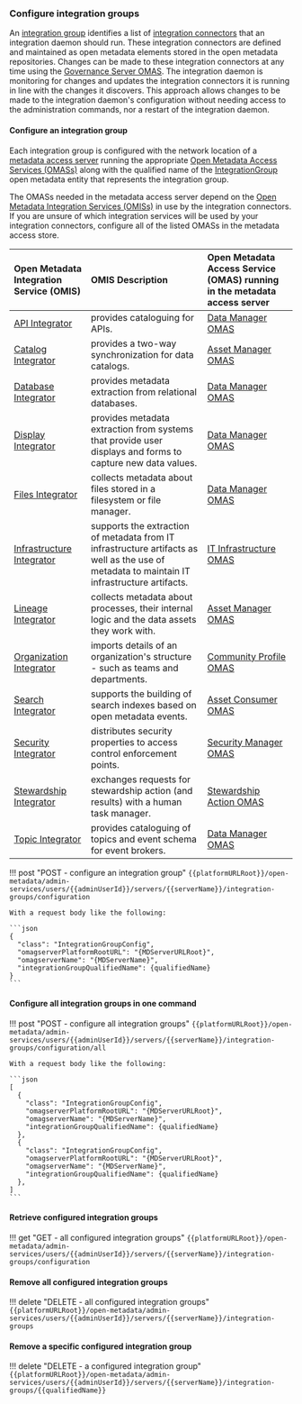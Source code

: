 <!-- SPDX-License-Identifier: CC-BY-4.0 -->
<!-- Copyright Contributors to the Egeria project. -->


### Configure integration groups

An [integration group](/concepts/integration-group) identifies a list of [integration connectors](/concepts/integration-connector) that an integration daemon should run.  These integration connectors are defined and maintained as open metadata elements stored in the open metadata repositories.  Changes can be made to these integration connectors at any time using the [Governance Server OMAS](/services/omas/governance-server/overview).  The integration daemon is monitoring for changes and updates the integration connectors it is running in line with the changes it discovers.  This approach allows changes to be made to the integration daemon's configuration without needing access to the administration commands, nor a restart of the integration daemon. 

#### Configure an integration group

Each integration group is configured with the network location of a [metadata access server](/concepts/metadata-access-server) running the appropriate [Open Metadata Access Services (OMASs)](/services/omas) along with the qualified name of the [IntegrationGroup](/types/4/0464-Dynamic-Integration-Groups) open metadata entity that represents the integration group. 

The OMASs needed in the metadata access server depend on the [Open Metadata Integration Services (OMISs)](/services/omis) in use by the integration connectors.  If you are unsure of which integration services will be used by your integration connectors, configure all of the listed OMASs in the metadata access store. 

| Open Metadata Integration Service (OMIS)                                       | OMIS Description                                                                                                                             | Open Metadata Access Service (OMAS) running in the metadata access server |
|:-------------------------------------------------------------------------------|:---------------------------------------------------------------------------------------------------------------------------------------------|:--------------------------------------------------------------------------|
| [API Integrator](/services/omis/api-integrator/overview)                       | provides cataloguing for APIs.                                                                                                               | [Data Manager OMAS](/services/omas/data-manager/overview)                 |
| [Catalog Integrator](/services/omis/catalog-integrator/overview)               | provides a two-way synchronization for data catalogs.                                                                                        | [Asset Manager OMAS](/services/omas/asset-manager/overview)               |
| [Database Integrator](/services/omis/database-integrator/overview)             | provides metadata extraction from relational databases.                                                                                      | [Data Manager OMAS](/services/omas/data-manager/overview)                 |
| [Display Integrator](/services/omis/display-integrator/overview)               | provides metadata extraction from systems that provide user displays and forms to capture new data values.                                   | [Data Manager OMAS](/services/omas/data-manager/overview)                 |
| [Files Integrator](/services/omis/files-integrator/overview)                   | collects metadata about files stored in a filesystem or file manager.                                                                        | [Data Manager OMAS](/services/omas/data-manager/overview)                 |
| [Infrastructure Integrator](/services/omis/infrastructure-integrator/overview) | supports the extraction of metadata from IT infrastructure artifacts as well as the use of metadata to maintain IT infrastructure artifacts. | [IT Infrastructure OMAS](/services/omas/it-infrastructure/overview)       |
| [Lineage Integrator](/services/omis/lineage-integrator/overview)               | collects metadata about processes, their internal logic and the data assets they work with.                                                  | [Asset Manager OMAS](/services/omas/asset-manager/overview)               |
| [Organization Integrator](/services/omis/organization-integrator/overview)     | imports details of an organization's structure - such as teams and departments.                                                              | [Community Profile OMAS](/services/omas/community-profile/overview)       |
| [Search Integrator](/services/omis/search-integrator/overview)                 | supports the building of search indexes based on open metadata events.                                                                       | [Asset Consumer OMAS](/services/omas/asset-consumer/overview)             |
| [Security Integrator](/services/omis/security-integrator/overview)             | distributes security properties to access control enforcement points.                                                                        | [Security Manager OMAS](/services/omas/security-manager/overview)         |
| [Stewardship Integrator](/services/omis/stewardship-integrator/overview)       | exchanges requests for stewardship action (and results) with a human task manager.                                                           | [Stewardship Action OMAS](/services/omas/stewardship-action/overview)     |
| [Topic Integrator](/services/omis/topic-integrator/overview)                   | provides cataloguing of topics and event schema for event brokers.                                                                           | [Data Manager OMAS](/services/omas/data-manager/overview)                 |

!!! post "POST - configure an integration group"
    ```
    {{platformURLRoot}}/open-metadata/admin-services/users/{{adminUserId}}/servers/{{serverName}}/integration-groups/configuration
    ```

    With a request body like the following:

    ```json
    {
      "class": "IntegrationGroupConfig",
      "omagserverPlatformRootURL": "{MDServerURLRoot}",
      "omagserverName": "{MDServerName}",
      "integrationGroupQualifiedName": {qualifiedName}
    }
    ```

#### Configure all integration groups in one command

!!! post "POST - configure all integration groups"
    ```
    {{platformURLRoot}}/open-metadata/admin-services/users/{{adminUserId}}/servers/{{serverName}}/integration-groups/configuration/all
    ```

    With a request body like the following:

    ```json
    [
      {
        "class": "IntegrationGroupConfig",
        "omagserverPlatformRootURL": "{MDServerURLRoot}",
        "omagserverName": "{MDServerName}",
        "integrationGroupQualifiedName": {qualifiedName}
      },
      {
        "class": "IntegrationGroupConfig",
        "omagserverPlatformRootURL": "{MDServerURLRoot}",
        "omagserverName": "{MDServerName}",
        "integrationGroupQualifiedName": {qualifiedName}
      },
    ]
    ```

#### Retrieve configured integration groups

!!! get "GET - all configured integration groups"
    ```
    {{platformURLRoot}}/open-metadata/admin-services/users/{{adminUserId}}/servers/{{serverName}}/integration-groups/configuration
    ```

#### Remove all configured integration groups

!!! delete "DELETE - all configured integration groups"
    ```
    {{platformURLRoot}}/open-metadata/admin-services/users/{{adminUserId}}/servers/{{serverName}}/integration-groups
    ```

#### Remove a specific configured integration group

!!! delete "DELETE - a configured integration group"
    ```
    {{platformURLRoot}}/open-metadata/admin-services/users/{{adminUserId}}/servers/{{serverName}}/integration-groups/{{qualifiedName}}
    ```




